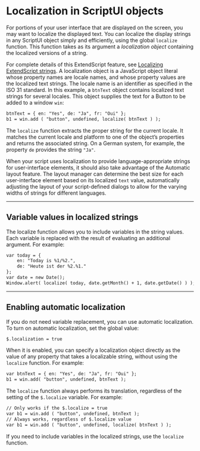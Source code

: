 # Localization in ScriptUI objects

For portions of your user interface that are displayed on the screen, you may want to localize the displayed
text. You can localize the display strings in any ScriptUI object simply and efficiently, using the global
`localize` function. This function takes as its argument a *localization object* containing the localized
versions of a string.

For complete details of this ExtendScript feature, see [Localizing ExtendScript strings](../extendscript-tools-features/localizing-extendscript-strings.md#localizing-extendscript-strings).
A localization object is a JavaScript object literal whose property names are locale names, and whose
property values are the localized text strings. The locale name is an identifier as specified in the ISO 31
standard. In this example, a `btnText` object contains localized text strings for several locales. This object
supplies the text for a Button to be added to a window `win`:

```default
btnText = { en: "Yes", de: "Ja", fr: "Oui" };
b1 = win.add ( "button", undefined, localize( btnText ) );
```

The `localize` function extracts the proper string for the current locale. It matches the current locale and
platform to one of the object’s properties and returns the associated string. On a German system, for
example, the property `de` provides the string `"Ja"`.

When your script uses localization to provide language-appropriate strings for user-interface elements, it
should also take advantage of the Automatic layout feature. The layout manager can determine the best
size for each user-interface element based on its localized `text` value, automatically adjusting the layout
of your script-defined dialogs to allow for the varying widths of strings for different languages.

---

## Variable values in localized strings

The localize function allows you to include variables in the string values. Each variable is replaced with
the result of evaluating an additional argument. For example:

```default
var today = {
    en: "Today is %1/%2.",
    de: "Heute ist der %2.%1."
};
var date = new Date();
Window.alert( localize( today, date.getMonth() + 1, date.getDate() ) );
```

---

## Enabling automatic localization

If you do not need variable replacement, you can use automatic localization. To turn on automatic
localization, set the global value:

```default
$.localization = true
```

When it is enabled, you can specify a localization object directly as the value of any property that takes a
localizable string, without using the `localize` function. For example:

```default
var btnText = { en: "Yes", de: "Ja", fr: "Oui" };
b1 = win.add( "button", undefined, btnText );
```

The `localize` function always performs its translation, regardless of the setting of the `$.localize`
variable. For example:

```default
// Only works if the $.localize = true
var b1 = win.add ( "button", undefined, btnText );
// Always works, regardless of $.localize value
var b1 = win.add ( "button", undefined, localize( btnText ) );
```

If you need to include variables in the localized strings, use the `localize` function.
